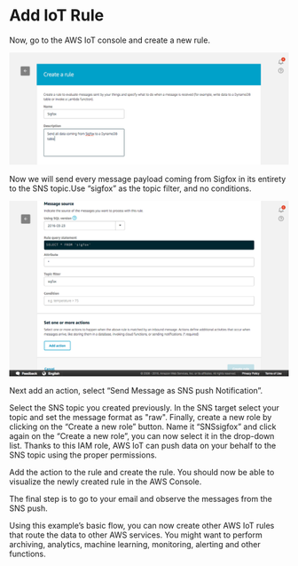 # Add IoT Rule

Now, go to the AWS IoT console and create a new rule.

![new rule](./img/new_rule.png)

Now we will send every message payload coming from Sigfox in its entirety to the SNS topic.Use  “sigfox” as the topic filter, and no conditions.

![rule conditions](./img/message_source.png)

Next add an action, select “Send Message as SNS push Notification”.

Select the SNS topic you created previously. In the SNS target select your topic and set the message format as "raw". Finally, create a new role by clicking on the “Create a new role” button. Name it “SNSsigfox” and click again on the “Create a new role”, you can now select it in the drop-down list. Thanks to this IAM role, AWS IoT can push data on your behalf to the SNS topic using the proper permissions.


Add the action to the rule and create the rule. You should now be able to visualize the newly created rule in the AWS Console.

The final step is to go to your email and observe the messages from the SNS push.

Using this example’s basic flow, you can now create other AWS IoT rules that route the data to other AWS services. You might want to perform archiving, analytics, machine learning, monitoring, alerting and other functions. 